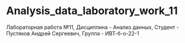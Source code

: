 # Analysis_data_laboratory_work_11
Лабораторная работа №11, Дисциплина - Анализ данных, Студент - Пустяков Андрей Сергеевич, Группа - ИВТ-б-о-22-1
